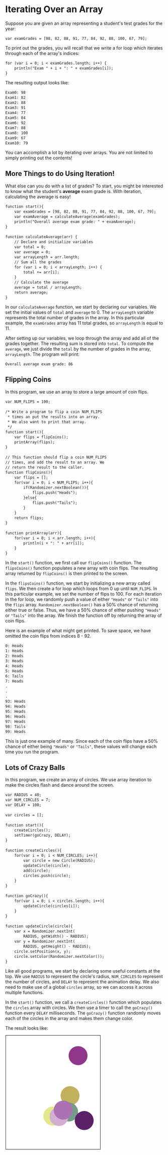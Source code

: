 # Iterating Over an Array

Suppose you are given an array representing a student's test grades for the year:

```
var examGrades = [98, 82, 88, 91, 77, 84, 92, 88, 100, 67, 79];
```

To print out the grades, you will recall that we write a for loop which iterates through each of the array's indices:

```
for (var i = 0; i < examGrades.length; i++) {
    println("Exam " + i + ": " + examGrades[i]);
} 
```

The resulting output looks like:

```
Exam0: 98
Exam1: 82
Exam2: 88
Exam3: 91
Exam4: 77
Exam5: 84
Exam6: 92
Exam7: 88
Exam8: 100
Exam9: 67
Exam10: 79
```

You can accomplish a lot by iterating over arrays. You are not limited to simply printing out the contents!

## More Things to do Using Iteration!

What else can you do with a list of grades? To start, you might be interested to know what the student's **average** exam grade is. With iteration, calculating the average is easy!

```
function start(){
	var examGrades = [98, 82, 88, 91, 77, 84, 92, 88, 100, 67, 79];
    var examAverage = calculateAverage(examGrades);
    println("Overall average exam grade: " + examAverage);
}

function calculateAverage(arr) {
    // Declare and initialize variables
    var total = 0;
    var average = 0;
    var arrayLength = arr.length;
    // Sum all the grades
    for (var i = 0; i < arrayLength; i++) {
        total += arr[i];
    }
    // Calculate the average
    average = total / arrayLength;
    return average;
}
```

In our `calculateAverage` function, we start by declaring our variables. We set the initial values of `total` and `average` to 0. The `arrayLength` variable represents the total number of grades in the array. In this particular example, the `examGrades` array has 11 total grades, so `arrayLength` is equal to 11.

After setting up our variables, we loop through the array and add all of the grades together. The resulting sum is stored into `total`. To compute the `average`, we just divide the `total` by the number of grades in the array, `arrayLength`. The program will print:

```
Overall average exam grade: 86
```








## Flipping Coins

In this program, we use an array to store a large amount of coin flips.

```
var NUM_FLIPS = 100;

/* Write a program to flip a coin NUM_FLIPS
 * times an put the results into an array.
 * We also want to print that array.
 */
function start(){
	var flips = flipCoins();
	printArray(flips);
}

// This function should flip a coin NUM_FLIPS
// times, and add the result to an array. We
// return the result to the caller.
function flipCoins(){
	var flips = [];
	for(var i = 0; i < NUM_FLIPS; i++){
		if(Randomizer.nextBoolean()){
			flips.push("Heads");
		}else{
			flips.push("Tails");
		}
	}
	return flips;
}

function printArray(arr){
	for(var i = 0; i < arr.length; i++){
		println(i + ": " + arr[i]);
	}
}
```

In the `start()` function, we first call our `flipCoins()` function. The `flipsCoins()` function populates a new array with coin flips. The resulting array returned by `flipCoins()` is then printed to the screen.

In the `flipsCoins()` function, we start by initializing a new array called `flips`. We then create a for loop which loops from 0 up until `NUM_FLIPS`. In this particular example, we set the number of flips to 100. For each iteration in the for loop, we randomly push a value of either `"Heads"` or `"Tails"` into the `flips` array. `Randomizer.nextBoolean()` has a 50% chance of returning either true or false. Thus, we have a 50% chance of either pushing `"Heads"` or `"Tails"` into the array. We finish the function off by returning the array of coin flips.

Here is an example of what might get printed. To save space, we have omitted the coin flips from indices 8 - 92.

```
0: Heads
1: Heads
2: Heads
3: Heads
4: Heads
5: Heads
6: Tails
7: Heads
.
.
.
93: Heads
94: Heads
95: Heads
96: Heads
97: Heads
98: Tails
99: Heads
```

This is just one example of many. Since each of the coin flips have a 50% chance of either being `"Heads"` or `"Tails"`, these values will change each time you run the program.

## Lots of Crazy Balls

In this program, we create an array of circles. We use array iteration to make the circles flash and dance around the screen.

```
var RADIUS = 40;
var NUM_CIRCLES = 7;
var DELAY = 100;

var circles = [];

function start(){
	createCircles();
	setTimer(goCrazy, DELAY);
}

function createCircles(){
	for(var i = 0; i < NUM_CIRCLES; i++){
		var circle = new Circle(RADIUS);
		updateCircle(circle);
		add(circle);
		circles.push(circle);
	}
}

function goCrazy(){
	for(var i = 0; i < circles.length; i++){
		updateCircle(circles[i]);
	}
}

function updateCircle(circle){
	var x = Randomizer.nextInt(
		RADIUS, getWidth() - RADIUS);
	var y = Randomizer.nextInt(
		RADIUS, getHeight() - RADIUS);
	circle.setPosition(x, y);
	circle.setColor(Randomizer.nextColor());
}

```

Like all good programs, we start by declaring some useful constants at the top. We use `RADIUS` to represent the circle's radius, `NUM_CIRCLES` to represent the number of circles, and `DELAY` to represent the animation delay. We also need to make use of a global `circles` array, so we can access it across multiple functions.

In the `start()` function, we call a `createCircles()` function which populates the `circles` array with circles. We then use a timer to call the `goCrazy()` function every `DELAY` milliseconds. The `goCrazy()` function randomly moves each of the circles in the array and makes them change color.

The result looks like:

![](crazy_balls.gif)